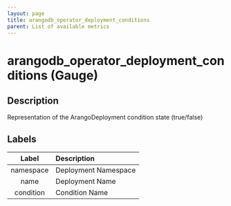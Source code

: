 ```yaml
---
layout: page
title: arangodb_operator_deployment_conditions
parent: List of available metrics
---
```


# arangodb_operator_deployment_conditions (Gauge)

## Description

Representation of the ArangoDeployment condition state (true/false)

## Labels

| Label | Description |
|:---:|:--- |
| namespace | Deployment Namespace |
| name | Deployment Name |
| condition | Condition Name |